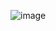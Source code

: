 ![image](https://github.com/gauravhalnawar1011/AWS/assets/140076717/1b94fdbb-9356-4852-ba86-15b38861b227)
